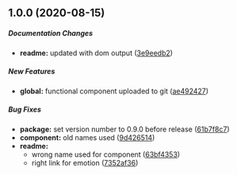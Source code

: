 ## 1.0.0 (2020-08-15)

##### Documentation Changes

* **readme:**  updated with dom output ([3e9eedb2](https://github.com/IgorSzyporyn/react-timeout-button/commit/3e9eedb2bdffe6051bf5f1549409380d04d2eb75))

##### New Features

* **global:**  functional component uploaded to git ([ae492427](https://github.com/IgorSzyporyn/react-timeout-button/commit/ae4924277f98f403581ee7820e00775c245bee71))

##### Bug Fixes

* **package:**  set version number to 0.9.0 before release ([61b7f8c7](https://github.com/IgorSzyporyn/react-timeout-button/commit/61b7f8c72401ad6c105ca959577f58f94f80c282))
* **component:**  old names used ([9d426514](https://github.com/IgorSzyporyn/react-timeout-button/commit/9d4265144538de64e659e5e64caa57cbecac9ae3))
* **readme:**
  *  wrong name used for component ([63bf4353](https://github.com/IgorSzyporyn/react-timeout-button/commit/63bf43534a081e0cd9c5c51c34764d862867d543))
  *  right link for emotion ([7352af36](https://github.com/IgorSzyporyn/react-timeout-button/commit/7352af361bb05d92b30552a4a6d16a12d0a2f90c))

